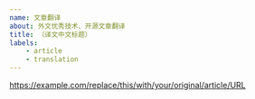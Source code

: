 ```yaml
---
name: 文章翻译
about: 外文优秀技术、开源文章翻译
title: （译文中文标题）
labels:
    - article
    - translation
---
```


https://example.com/replace/this/with/your/original/article/URL
